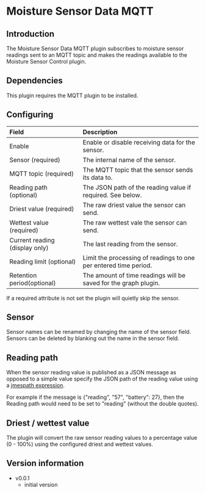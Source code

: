 # Moisture Sensor Data MQTT

## Introduction

The Moisture Sensor Data MQTT plugin subscribes to moisture sensor
readings sent to an MQTT topic and makes the readings available to the
Moisture Sensor Control plugin.

## Dependencies

This plugin requires the MQTT plugin to be installed.

## Configuring

|Field |Description|
| :--- | :--- |
| Enable | Enable or disable receiving data for the sensor. |
| Sensor (required) | The internal name of the sensor. |
| MQTT topic (required) | The MQTT topic that the sensor sends its data to. |
| Reading path (optional) | The JSON path of the reading value if required. See below. |
| Driest value (required) | The raw driest value the sensor can send. |
| Wettest value (required) | The raw wettest vale the sensor can send. |
| Current reading (display only) | The last reading from the sensor. |
| Reading limit (optional) | Limit the processing of readings to one per entered time period. |
| Retention period(optional) | The amount of time readings will be saved for the graph plugin. |

If a required attribute is not set the plugin will quietly skip the sensor.

## Sensor

Sensor names can be renamed by changing the name of the sensor
field. Sensors can be deleted by blanking out the name in the sensor
field.

## Reading path

When the sensor reading value is published as a JSON message as opposed to
a simple value specify the JSON path of the reading value using a
[jmespath expression](https://jmespath.org/tutorial.html).

For example if the message is {"reading", "57", "battery": 27}, then
the Reading path would need to be set to "reading" (without the double quotes).

## Driest / wettest value

The plugin will convert the raw sensor reading values to a percentage
value (0 - 100%) using the configured driest and wettest values.

## Version information

- v0.0.1
  - initial version
